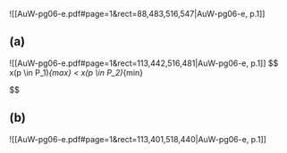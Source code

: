 

![[AuW-pg06-e.pdf#page=1&rect=88,483,516,547|AuW-pg06-e, p.1]]




## (a)
![[AuW-pg06-e.pdf#page=1&rect=113,442,516,481|AuW-pg06-e, p.1]]
$$
x(p \in P_1)_{max} < x(p \in P_2)_{min}

$$


## (b)
![[AuW-pg06-e.pdf#page=1&rect=113,401,518,440|AuW-pg06-e, p.1]]
